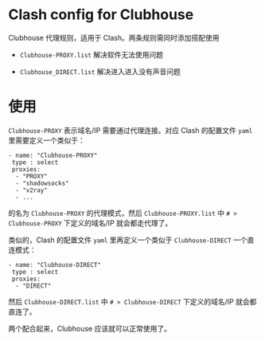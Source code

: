 # Clash config for Clubhouse

Clubhouse 代理规则，适用于 Clash。两条规则需同时添加搭配使用

- `Clubhouse-PROXY.list` 解决软件无法使用问题

- `Clubhouse_DIRECT.list` 解决进入进入没有声音问题

# 使用

`Clubhouse-PROXY` 表示域名/IP 需要通过代理连接。对应 Clash 的配置文件 `yaml` 里需要定义一个类似于：

```
- name: "Clubhouse-PROXY"
 type : select
 proxies: 
  - "PROXY"
  - "shadowsocks"
  - "v2ray"
  - ...
```

的名为 `Clubhouse-PROXY` 的代理模式，然后 `Clubhouse-PROXY.list` 中 `# > Clubhouse-PROXY` 下定义的域名/IP 就会都走代理了。

类似的，Clash 的配置文件 `yaml` 里再定义一个类似于 `Clubhouse-DIRECT` 一个直连模式：

```
- name: "Clubhouse-DIRECT"
 type : select
 proxies: 
  - "DIRECT"
```

然后 `Clubhouse-DIRECT.list` 中 `# > Clubhouse-DIRECT` 下定义的域名/IP 就会都直连了。


两个配合起来，Clubhouse 应该就可以正常使用了。
